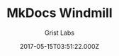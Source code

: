 ---
title: MkDocs Windmill
github: https://github.com/gristlabs/mkdocs-windmill
demo: https://gristlabs.github.io/mkdocs-windmill/
author: Grist Labs
ssg:
  - MkDocs
cms:
  - Markdown
date: 2017-05-15T03:51:22.000Z
description: Outstanding mkdocs theme with a focus on navigation and usability
draft: true
publish_date: '2017-05-15T03:51:22Z'
update_date: '2022-03-11T19:50:40Z'
github_star: 84
github_fork: 63
---